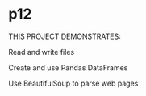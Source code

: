 # p12
THIS PROJECT DEMONSTRATES:


Read and write files

Create and use Pandas DataFrames

Use BeautifulSoup to parse web pages
